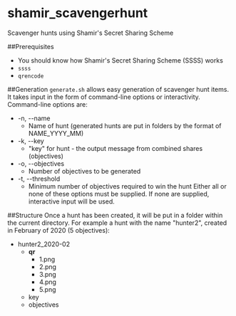 # shamir_scavengerhunt
Scavenger hunts using Shamir's Secret Sharing Scheme

##Prerequisites
* You should know how Shamir's Secret Sharing Scheme (SSSS) works
* `ssss`
* `qrencode`

##Generation
`generate.sh` allows easy generation of scavenger hunt items.
It takes input in the form of command-line options or interactivity.
Command-line options are:
* -n, --name
	* Name of hunt (generated hunts are put in folders by the format of NAME_YYYY_MM)
* -k, --key
	* "key" for hunt - the output message from combined shares (objectives)
* -o, --objectives
	* Number of objectives to be generated
* -t, --threshold
	* Minimum number of objectives required to win the hunt
Either all or none of these options must be supplied. If none are supplied, interactive input will be used.

##Structure
Once a hunt has been created, it will be put in a folder within the current directory. For example a hunt with the name "hunter2", created in February of 2020 (5 objectives):
* hunter2_2020-02
	* **qr**
		* 1.png
		* 2.png
		* 3.png
		* 4.png
		* 5.png
	* key
	* objectives
